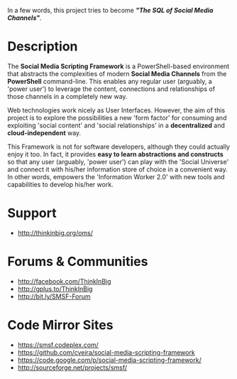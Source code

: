 In a few words, this project tries to become ***"The SQL of Social Media Channels"***.

# Description

The **Social Media Scripting Framework** is a PowerShell-based environment that abstracts the complexities of modern **Social Media Channels** from the **PowerShell** command-line. This enables any regular user (arguably, a 'power user') to leverage the content, connections and relationships of those channels in a completely new way.

Web technologies work nicely as User Interfaces. However, the aim of this project is to explore the possibilities a new 'form factor' for consuming and exploiting 'social content' and 'social relationships' in a **decentralized** and **cloud-independent** way.

This Framework is not for software developers, although they could actually enjoy it too. In fact, it provides **easy to learn abstractions and constructs** so that any user (arguably, 'power user') can play with the 'Social Universe' and connect it with his/her information store of choice in a convenient way. In other words, empowers the 'Information Worker 2.0' with new tools and capabilities to develop his/her work.


# Support

  * http://thinkinbig.org/oms/

# Forums & Communities

  * http://facebook.com/ThinkInBig
  * http://gplus.to/ThinkInBig
  * http://bit.ly/SMSF-Forum

# Code Mirror Sites

  * https://smsf.codeplex.com/
  * https://github.com/cveira/social-media-scripting-framework
  * https://code.google.com/p/social-media-scripting-framework/
  * http://sourceforge.net/projects/smsf/

